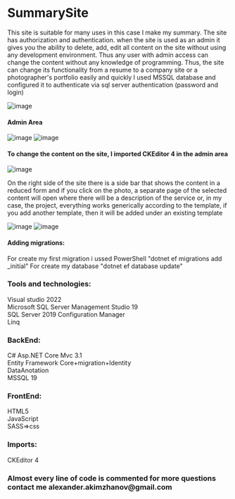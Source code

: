 # SummarySite

This site is suitable for many uses in this case I make my summary. 
The site has authorization and authentication. when the site is used as an admin it gives you 
the ability to delete, add, edit all content on the site without using any development environment. 
Thus any user with admin access can change the content without any knowledge of programming.
Thus, the site can change its functionality from a resume to a company site or a photographer's portfolio easily and quickly
I used MSSQL database and configured it to authenticate via sql server authentication (password and login)

![image](https://user-images.githubusercontent.com/75273945/153415306-bb9bdb9c-399f-4f7b-bded-d5975150abda.png)

<h4>Admin Area </h4>

![image](https://user-images.githubusercontent.com/75273945/153415633-1b2fe97c-e788-40f0-976f-c6049a1325c6.png)
![image](https://user-images.githubusercontent.com/75273945/153415525-fc57e822-ed46-4b23-a0ba-8849e4636a23.png)

<h4>To change the content on the site, I imported CKEditor 4 in the admin area</h4>

![image](https://user-images.githubusercontent.com/75273945/153415909-2023af84-1e7f-4cd3-9dd8-52fadf666e54.png)

On the right side of the site there is a side bar that shows the content in a reduced form and if you click on the photo,
a separate page of the selected content will open where there will be a description of the service or, in my case, the project,
everything works generically according to the template, if you add another template, then it will be added under an existing template

![image](https://user-images.githubusercontent.com/75273945/153416234-7687d3b2-2ac9-4878-8b3f-ca8ae76b8a96.png)
![image](https://user-images.githubusercontent.com/75273945/153416364-cb010eba-272c-4159-9368-e06089337b24.png)

<h4>Adding migrations:</h4>
For create my first migration i ussed PowerShell "dotnet ef migrations add _initial"
For create my database "dotnet ef database update"

<h3>Tools and technologies:</h3>
Visual studio 2022<br>
Microsoft SQL Server Management Studio 19<br>
SQL Server 2019 Configuration Manager<br>
Linq

<h3>BackEnd:</h3>
C# Asp.NET Core Mvc 3.1<br>
Entity Framework Core+migration+Identity<br>
DataAnotation<br>
MSSQL 19<br>

<h3>FrontEnd:</h3>
HTML5<br>
JavaScript<br>
SASS=>css<br>

<h3>Imports:</h3>
CKEditor 4<br>

<h3> Almost every line of code is commented for more questions contact me alexander.akimzhanov@gmail.com </h3>
